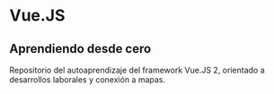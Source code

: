 # Vue.JS

## Aprendiendo desde cero

Repositorio del autoaprendizaje del framework Vue.JS 2, orientado a desarrollos laborales y conexión a mapas.
